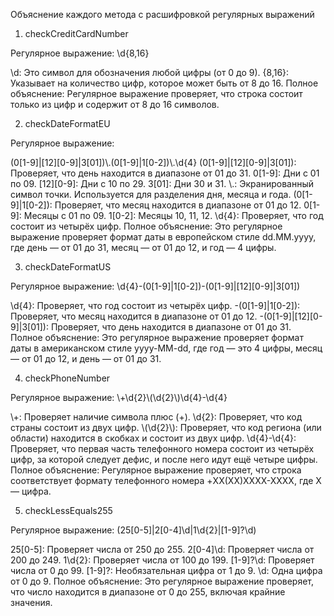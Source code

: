 Объяснение каждого метода с расшифровкой регулярных выражений
1. checkCreditCardNumber

Регулярное выражение: \\d{8,16}

\\d: Это символ для обозначения любой цифры (от 0 до 9).
{8,16}: Указывает на количество цифр, которое может быть от 8 до 16.
Полное объяснение: Регулярное выражение проверяет, что строка состоит 
только из цифр и содержит от 8 до 16 символов.

2. checkDateFormatEU

Регулярное выражение: 

(0[1-9]|[12][0-9]|3[01])\\.(0[1-9]|1[0-2])\\.\\d{4}
(0[1-9]|[12][0-9]|3[01]): Проверяет, что день находится в диапазоне от 01 до 31.
0[1-9]: Дни с 01 по 09.
[12][0-9]: Дни с 10 по 29.
3[01]: Дни 30 и 31.
\\.: Экранированный символ точки. Используется для разделения дня, месяца и года.
(0[1-9]|1[0-2]): Проверяет, что месяц находится в диапазоне от 01 до 12.
0[1-9]: Месяцы с 01 по 09.
1[0-2]: Месяцы 10, 11, 12.
\\d{4}: Проверяет, что год состоит из четырёх цифр.
Полное объяснение: Это регулярное выражение проверяет формат даты в европейском 
стиле dd.MM.yyyy, где день — от 01 до 31, месяц — от 01 до 12, и год — 4 цифры.

3. checkDateFormatUS

Регулярное выражение: \\d{4}-(0[1-9]|1[0-2])-(0[1-9]|[12][0-9]|3[01])

\\d{4}: Проверяет, что год состоит из четырёх цифр.
-(0[1-9]|1[0-2]): Проверяет, что месяц находится в диапазоне от 01 до 12.
-(0[1-9]|[12][0-9]|3[01]): Проверяет, что день находится в диапазоне от 01 до 31.
Полное объяснение: Это регулярное выражение проверяет формат даты в американском 
стиле yyyy-MM-dd, где год — это 4 цифры, месяц — от 01 до 12, и день — от 01 до 31.

4. checkPhoneNumber

Регулярное выражение: \\+\\d{2}\\(\\d{2}\\)\\d{4}-\\d{4}

\\+: Проверяет наличие символа плюс (+).
\\d{2}: Проверяет, что код страны состоит из двух цифр.
\\(\\d{2}\\): Проверяет, что код региона (или области) находится в скобках и состоит 
из двух цифр.
\\d{4}-\\d{4}: Проверяет, что первая часть телефонного номера состоит из четырёх цифр, 
за которой следует дефис, 
и после него идут ещё четыре цифры.
Полное объяснение: Регулярное выражение проверяет, что строка соответствует формату 
телефонного номера +XX(XX)XXXX-XXXX, где X — цифра.

5. checkLessEquals255

Регулярное выражение: (25[0-5]|2[0-4]\\d|1\\d{2}|[1-9]?\\d)

25[0-5]: Проверяет числа от 250 до 255.
2[0-4]\\d: Проверяет числа от 200 до 249.
1\\d{2}: Проверяет числа от 100 до 199.
[1-9]?\\d: Проверяет числа от 0 до 99.
[1-9]?: Необязательная цифра от 1 до 9.
\\d: Одна цифра от 0 до 9.
Полное объяснение: Это регулярное выражение проверяет, что число находится в диапазоне 
от 0 до 255, включая крайние значения.